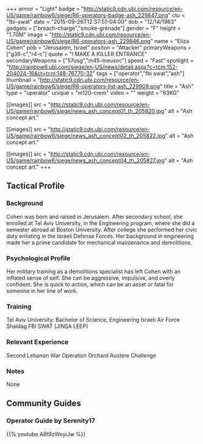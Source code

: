 +++
armor = "Light"
badge = "http://static9.cdn.ubi.com/resource/en-US/game/rainbow6/siege/R6-operators-badge-ash_229847.png"
ctu = "fbi-swat"
date = "2015-09-26T12:37:51-04:00"
dob = "12/14/1983"
gadgets = ["breach-charge","smoke-grenade"]
gender = "F"
height = "1.70M"
image = "http://static9.cdn.ubi.com/resource/en-US/game/rainbow6/siege/R6-operators-ash_229846.png"
name = "Eliza Cohen"
pob = "Jerusalem, Israel"
positon = "Attacker"
primaryWeapons = ["g36-c","r4-c"]
quote = "I MAKE A KILLER ENTRANCE"
secondaryWeapons = ["57usg","m45-meusoc"]
speed = "Fast"
spotlight = "http://rainbow6.ubi.com/siege/en-US/news/detail.aspx?c=tcm:152-204024-16&ct=tcm:148-76770-32"
tags = ["operator","fbi swat","ash"]
thumbnail = "http://static9.cdn.ubi.com/resource/en-US/game/rainbow6/siege/R6-operators-list-ash_229909.png"
title = "Ash"
type = "operator"
unique = "m120-crem"
video = ""
weight = "63KG"

[[images]]
  src = "http://static9.cdn.ubi.com/resource/en-US/game/rainbow6/siege/news_ash_concept01_th_205820.jpg"
  alt = "Ash concept art."

[[images]]
  src = "http://static9.cdn.ubi.com/resource/en-US/game/rainbow6/siege/news_ash_concept02_th_205822.jpg"
  alt = "Ash concept art."

[[images]]
  src = "http://static9.cdn.ubi.com/resource/en-US/game/rainbow6/siege/news_ash_concept04_th_205827.jpg"
  alt = "Ash concept art."
+++

## Tactical Profile

### Background

Cohen was born and raised in Jerusalem. After secondary school, she enrolled at Tel Aviv University, in the Engineering program, where she did a semester abroad at Boston University. After college she performed her civic duty enlisting in the Israeli Defense Forces. Her background in engineering made her a prime candidate for mechanical maintenance and demolitions.

### Psychological Profile

Her military training as a demolitions specialist has left Cohen with an inflated sense of self. She can be aggressive, impulsive, and overly confident. She is quick to action, which can be an asset or fatal for someone in her line of work.

### Training

Tel Aviv University: Bachelor of Science, Engineering
Israeli Air Force
Shaldag
FBI SWAT (JINSA LEEP)

### Relevant Experience

Second Lebanon War
Operation Orchard
Austere Challenge

### Notes

None

## Community Guides

### Operator Guide by Serenity17

{{% youtube A8t9zWoyiJw %}}

